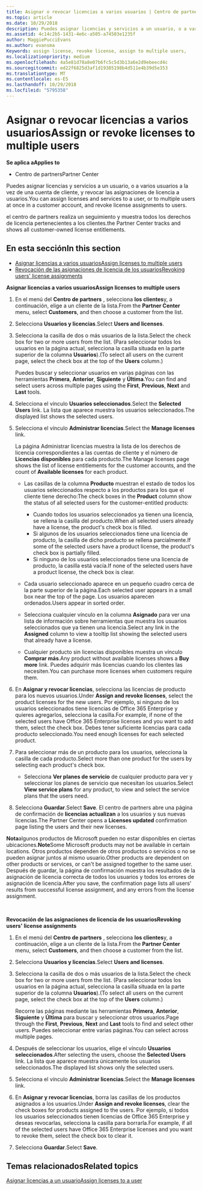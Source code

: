 ```yaml
---
title: Asignar o revocar licencias a varios usuarios | Centro de partners
ms.topic: article
ms.date: 10/29/2018
description: Puedes asignar licencias y servicios a un usuario, o a varios usuarios a la vez de una cuenta de cliente, y revocar las asignaciones de licencia a usuarios.
ms.assetid: 4c14c2b5-1431-4e6c-a505-a74503e1235f
author: MaggiePucciEvans
ms.author: evansma
Keywords: assign license, revoke license, assign to multiple users,
ms.localizationpriority: medium
ms.openlocfilehash: 4a5e81d78a8e07b6fc5c5d3b13a6e2d9ebeecd4c
ms.sourcegitcommit: ed22f6825d3af1d19385198b4d511e4b39d5e353
ms.translationtype: MT
ms.contentlocale: es-ES
ms.lasthandoff: 10/29/2018
ms.locfileid: "5795358"
---
```

# <a name="assign-or-revoke-licenses-to-multiple-users"></a><span data-ttu-id="65a1b-103">Asignar o revocar licencias a varios usuarios</span><span class="sxs-lookup"><span data-stu-id="65a1b-103">Assign or revoke licenses to multiple users</span></span>

**<span data-ttu-id="65a1b-104">Se aplica a</span><span class="sxs-lookup"><span data-stu-id="65a1b-104">Applies to</span></span>**

-  <span data-ttu-id="65a1b-105">Centro de partners</span><span class="sxs-lookup"><span data-stu-id="65a1b-105">Partner Center</span></span>

<span data-ttu-id="65a1b-106">Puedes asignar licencias y servicios a un usuario, o a varios usuarios a la vez de una cuenta de cliente, y revocar las asignaciones de licencia a usuarios.</span><span class="sxs-lookup"><span data-stu-id="65a1b-106">You can assign licenses and services to a user, or to multiple users at once in a customer account, and revoke license assignments to users.</span></span>

<span data-ttu-id="65a1b-107">el centro de partners realiza un seguimiento y muestra todos los derechos de licencia pertenecientes a los clientes.</span><span class="sxs-lookup"><span data-stu-id="65a1b-107">the Partner Center tracks and shows all customer-owned license entitlements.</span></span>

## <a name="in-this-section"></a><span data-ttu-id="65a1b-108">En esta sección</span><span class="sxs-lookup"><span data-stu-id="65a1b-108">In this section</span></span>


-   [<span data-ttu-id="65a1b-109">Asignar licencias a varios usuarios</span><span class="sxs-lookup"><span data-stu-id="65a1b-109">Assign licenses to multiple users</span></span>](#assign-licenses-to-groups)
-   [<span data-ttu-id="65a1b-110">Revocación de las asignaciones de licencia de los usuarios</span><span class="sxs-lookup"><span data-stu-id="65a1b-110">Revoking users' license assignments</span></span>](#revoking-licenses)

<a href="" id="assign-licenses-to-groups"></a>
<span data-ttu-id="65a1b-111">**Asignar licencias a varios usuarios**</span><span class="sxs-lookup"><span data-stu-id="65a1b-111">**Assign licenses to multiple users**</span></span>

1.  <span data-ttu-id="65a1b-112">En el menú del **Centro de partners** , selecciona **los clientes**y, a continuación, elige a un cliente de la lista.</span><span class="sxs-lookup"><span data-stu-id="65a1b-112">From the **Partner Center** menu, select **Customers**, and then choose a customer from the list.</span></span>
2.  <span data-ttu-id="65a1b-113">Selecciona **Usuarios y licencias**.</span><span class="sxs-lookup"><span data-stu-id="65a1b-113">Select **Users and licenses**.</span></span>
3.  <span data-ttu-id="65a1b-114">Selecciona la casilla de dos o más usuarios de la lista.</span><span class="sxs-lookup"><span data-stu-id="65a1b-114">Select the check box for two or more users from the list.</span></span> <span data-ttu-id="65a1b-115">(Para seleccionar todos los usuarios en la página actual, selecciona la casilla situada en la parte superior de la columna **Usuarios**).</span><span class="sxs-lookup"><span data-stu-id="65a1b-115">(To select all users on the current page, select the check box at the top of the **Users** column.)</span></span>

    <span data-ttu-id="65a1b-116">Puedes buscar y seleccionar usuarios en varias páginas con las herramientas **Primera**, **Anterior**, **Siguiente** y **Última**.</span><span class="sxs-lookup"><span data-stu-id="65a1b-116">You can find and select users across multiple pages using the **First**, **Previous**, **Next** and **Last** tools.</span></span>

4.  <span data-ttu-id="65a1b-117">Selecciona el vínculo **Usuarios seleccionados**.</span><span class="sxs-lookup"><span data-stu-id="65a1b-117">Select the **Selected Users** link.</span></span> <span data-ttu-id="65a1b-118">La lista que aparece muestra los usuarios seleccionados.</span><span class="sxs-lookup"><span data-stu-id="65a1b-118">The displayed list shows the selected users.</span></span>
5.  <span data-ttu-id="65a1b-119">Selecciona el vínculo **Administrar licencias**.</span><span class="sxs-lookup"><span data-stu-id="65a1b-119">Select the **Manage licenses** link.</span></span>

    <span data-ttu-id="65a1b-120">La página Administrar licencias muestra la lista de los derechos de licencia correspondientes a las cuentas de cliente y el número de **Licencias disponibles** para cada producto.</span><span class="sxs-lookup"><span data-stu-id="65a1b-120">The Manage licenses page shows the list of license entitlements for the customer accounts, and the count of **Available licenses** for each product.</span></span>

    -   <span data-ttu-id="65a1b-121">Las casillas de la columna **Producto** muestran el estado de todos los usuarios seleccionados respecto a los productos para los que el cliente tiene derecho:</span><span class="sxs-lookup"><span data-stu-id="65a1b-121">The check boxes in the **Product** column show the status of all selected users for the customer-entitled products:</span></span>

        -   <span data-ttu-id="65a1b-122">Cuando todos los usuarios seleccionados ya tienen una licencia, se rellena la casilla del producto.</span><span class="sxs-lookup"><span data-stu-id="65a1b-122">When all selected users already have a license, the product's check box is filled.</span></span>
        -   <span data-ttu-id="65a1b-123">Si algunos de los usuarios seleccionados tiene una licencia de producto, la casilla de dicho producto se rellena parcialmente.</span><span class="sxs-lookup"><span data-stu-id="65a1b-123">If some of the selected users have a product license, the product's check box is partially filled.</span></span>
        -   <span data-ttu-id="65a1b-124">Si ninguno de los usuarios seleccionados tiene una licencia de producto, la casilla está vacía.</span><span class="sxs-lookup"><span data-stu-id="65a1b-124">If none of the selected users have a product license, the check box is clear.</span></span>
    -   <span data-ttu-id="65a1b-125">Cada usuario seleccionado aparece en un pequeño cuadro cerca de la parte superior de la página.</span><span class="sxs-lookup"><span data-stu-id="65a1b-125">Each selected user appears in a small box near the top of the page.</span></span> <span data-ttu-id="65a1b-126">Los usuarios aparecen ordenados.</span><span class="sxs-lookup"><span data-stu-id="65a1b-126">Users appear in sorted order.</span></span>

    -   <span data-ttu-id="65a1b-127">Selecciona cualquier vínculo en la columna **Asignado** para ver una lista de información sobre herramientas que muestra los usuarios seleccionados que ya tienen una licencia.</span><span class="sxs-lookup"><span data-stu-id="65a1b-127">Select any link in the **Assigned** column to view a tooltip list showing the selected users that already have a license.</span></span>

    -   <span data-ttu-id="65a1b-128">Cualquier producto sin licencias disponibles muestra un vínculo **Comprar más**.</span><span class="sxs-lookup"><span data-stu-id="65a1b-128">Any product without available licenses shows a **Buy more** link.</span></span> <span data-ttu-id="65a1b-129">Puedes adquirir más licencias cuando los clientes las necesiten.</span><span class="sxs-lookup"><span data-stu-id="65a1b-129">You can purchase more licenses when customers require them.</span></span>

6.  <span data-ttu-id="65a1b-130">En **Asignar y revocar licencias**, selecciona las licencias de producto para los nuevos usuarios.</span><span class="sxs-lookup"><span data-stu-id="65a1b-130">Under **Assign and revoke licenses**, select the product licenses for the new users.</span></span> <span data-ttu-id="65a1b-131">Por ejemplo, si ninguno de los usuarios seleccionados tiene licencias de Office 365 Enterprise y quieres agregarlos, selecciona la casilla.</span><span class="sxs-lookup"><span data-stu-id="65a1b-131">For example, if none of the selected users have Office 365 Enterprise licenses and you want to add them, select the check box.</span></span> <span data-ttu-id="65a1b-132">Debes tener suficiente licencias para cada producto seleccionado.</span><span class="sxs-lookup"><span data-stu-id="65a1b-132">You need enough licenses for each selected product.</span></span>
7.  <span data-ttu-id="65a1b-133">Para seleccionar más de un producto para los usuarios, selecciona la casilla de cada producto.</span><span class="sxs-lookup"><span data-stu-id="65a1b-133">Select more than one product for the users by selecting each product's check box.</span></span>
    -   <span data-ttu-id="65a1b-134">Selecciona **Ver planes de servicio** de cualquier producto para ver y seleccionar los planes de servicio que necesitan los usuarios.</span><span class="sxs-lookup"><span data-stu-id="65a1b-134">Select **View service plans** for any product, to view and select the service plans that the users need.</span></span>

8.  <span data-ttu-id="65a1b-135">Selecciona **Guardar**.</span><span class="sxs-lookup"><span data-stu-id="65a1b-135">Select **Save**.</span></span> <span data-ttu-id="65a1b-136">El centro de partners abre una página de confirmación de **licencias actualizan** a los usuarios y sus nuevas licencias.</span><span class="sxs-lookup"><span data-stu-id="65a1b-136">The Partner Center opens a **Licenses updated** confirmation page listing the users and their new licenses.</span></span>

<span data-ttu-id="65a1b-137">**Nota**algunos productos de Microsoft pueden no estar disponibles en ciertas ubicaciones.</span><span class="sxs-lookup"><span data-stu-id="65a1b-137">**Note**Some Microsoft products may not be available in certain locations.</span></span> <span data-ttu-id="65a1b-138">Otros productos dependen de otros productos o servicios o no se pueden asignar juntos al mismo usuario.</span><span class="sxs-lookup"><span data-stu-id="65a1b-138">Other products are dependent on other products or services, or can't be assigned together to the same user.</span></span> <span data-ttu-id="65a1b-139">Después de guardar, la página de confirmación muestra los resultados de la asignación de licencia correcta de todos los usuarios y todos los errores de asignación de licencia.</span><span class="sxs-lookup"><span data-stu-id="65a1b-139">After you save, the confirmation page lists all users' results from successful license assignment, and any errors from the license assignment.</span></span>

 

<a href="" id="revoking-licenses"></a>
<span data-ttu-id="65a1b-140">**Revocación de las asignaciones de licencia de los usuarios**</span><span class="sxs-lookup"><span data-stu-id="65a1b-140">**Revoking users' license assignments**</span></span>

1.  <span data-ttu-id="65a1b-141">En el menú del **Centro de partners** , selecciona **los clientes**y, a continuación, elige a un cliente de la lista.</span><span class="sxs-lookup"><span data-stu-id="65a1b-141">From the **Partner Center** menu, select **Customers**, and then choose a customer from the list.</span></span>
2.  <span data-ttu-id="65a1b-142">Selecciona **Usuarios y licencias**.</span><span class="sxs-lookup"><span data-stu-id="65a1b-142">Select **Users and licenses**.</span></span>
3.  <span data-ttu-id="65a1b-143">Selecciona la casilla de dos o más usuarios de la lista.</span><span class="sxs-lookup"><span data-stu-id="65a1b-143">Select the check box for two or more users from the list.</span></span> <span data-ttu-id="65a1b-144">(Para seleccionar todos los usuarios en la página actual, selecciona la casilla situada en la parte superior de la columna **Usuarios**).</span><span class="sxs-lookup"><span data-stu-id="65a1b-144">(To select all users on the current page, select the check box at the top of the **Users** column.)</span></span>

    <span data-ttu-id="65a1b-145">Recorre las páginas mediante las herramientas **Primera**, **Anterior**, **Siguiente** y **Última** para buscar y seleccionar otros usuarios.</span><span class="sxs-lookup"><span data-stu-id="65a1b-145">Page through the **First**, **Previous**, **Next** and **Last** tools to find and select other users.</span></span> <span data-ttu-id="65a1b-146">Puedes seleccionar entre varias páginas.</span><span class="sxs-lookup"><span data-stu-id="65a1b-146">You can select across multiple pages.</span></span>

4.  <span data-ttu-id="65a1b-147">Después de seleccionar los usuarios, elige el vínculo **Usuarios seleccionados**.</span><span class="sxs-lookup"><span data-stu-id="65a1b-147">After selecting the users, choose the **Selected Users** link.</span></span> <span data-ttu-id="65a1b-148">La lista que aparece muestra únicamente los usuarios seleccionados.</span><span class="sxs-lookup"><span data-stu-id="65a1b-148">The displayed list shows only the selected users.</span></span>
5.  <span data-ttu-id="65a1b-149">Selecciona el vínculo **Administrar licencias**.</span><span class="sxs-lookup"><span data-stu-id="65a1b-149">Select the **Manage licenses** link.</span></span>
6.  <span data-ttu-id="65a1b-150">En **Asignar y revocar licencias**, borra las casillas de los productos asignados a los usuarios.</span><span class="sxs-lookup"><span data-stu-id="65a1b-150">Under **Assign and revoke licenses**, clear the check boxes for products assigned to the users.</span></span> <span data-ttu-id="65a1b-151">Por ejemplo, si todos los usuarios seleccionados tienen licencias de Office 365 Enterprise y deseas revocarlas, selecciona la casilla para borrarla.</span><span class="sxs-lookup"><span data-stu-id="65a1b-151">For example, if all of the selected users have Office 365 Enterprise licenses and you want to revoke them, select the check box to clear it.</span></span>
7.  <span data-ttu-id="65a1b-152">Selecciona **Guardar**.</span><span class="sxs-lookup"><span data-stu-id="65a1b-152">Select **Save**.</span></span>

## <a name="related-topics"></a><span data-ttu-id="65a1b-153">Temas relacionados</span><span class="sxs-lookup"><span data-stu-id="65a1b-153">Related topics</span></span>


[<span data-ttu-id="65a1b-154">Asignar licencias a un usuario</span><span class="sxs-lookup"><span data-stu-id="65a1b-154">Assign licenses to a user</span></span>](assign-licenses-to-users.md)

 

 



